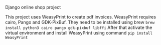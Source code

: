 Django online shop project
<p>
This project uses WeasyPrint to create pdf invoices.
WeasyPrint requires cairo, Pango and GDK-PixBuf. They need to be
installed using brew
<code>brew install python3 cairo pango gdk-pixbuf libffi</code>
After that activate the virtual environment and install WeasyPrint using
command <code>pip install WeasyPrint</code>
</p>
